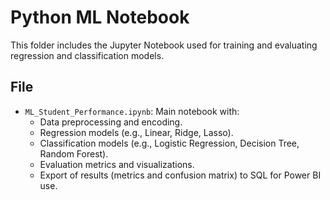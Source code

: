 # Python ML Notebook

This folder includes the Jupyter Notebook used for training and evaluating regression and classification models.

## File

- `ML_Student_Performance.ipynb`: Main notebook with:
  - Data preprocessing and encoding.
  - Regression models (e.g., Linear, Ridge, Lasso).
  - Classification models (e.g., Logistic Regression, Decision Tree, Random Forest).
  - Evaluation metrics and visualizations.
  - Export of results (metrics and confusion matrix) to SQL for Power BI use.

